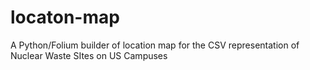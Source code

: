 # locaton-map
A Python/Folium builder of location map for the CSV representation of Nuclear Waste SItes on US Campuses
